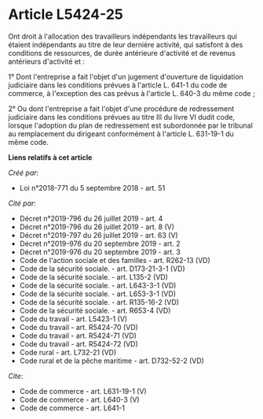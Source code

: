 # Article L5424-25

Ont droit à l'allocation des travailleurs indépendants les travailleurs qui étaient indépendants au titre de leur dernière
activité, qui satisfont à des conditions de ressources, de durée antérieure d'activité et de revenus antérieurs d'activité
et : 

1° Dont l'entreprise a fait l'objet d'un jugement d'ouverture de liquidation judiciaire dans les conditions prévues à
l'article L. 641-1 du code de commerce, à l'exception des cas prévus à l'article L. 640-3 du même code ; 

2° Ou dont l'entreprise a fait l'objet d'une procédure de redressement judiciaire dans les conditions prévues au titre III du
livre VI dudit code, lorsque l'adoption du plan de redressement est subordonnée par le tribunal au remplacement du dirigeant
conformément à l'article L. 631-19-1 du même code.

**Liens relatifs à cet article**

_Créé par_:

  - Loi n°2018-771 du 5 septembre 2018 - art. 51

_Cité par_:

  - Décret n°2019-796 du 26 juillet 2019 - art. 4
  - Décret n°2019-796 du 26 juillet 2019 - art. 8 (V)
  - Décret n°2019-797 du 26 juillet 2019 - art. 63 (V)
  - Décret n°2019-976 du 20 septembre 2019 - art. 2
  - Décret n°2019-976 du 20 septembre 2019 - art. 3
  - Code de l'action sociale et des familles - art. R262-13 (VD)
  - Code de la sécurité sociale. - art. D173-21-3-1 (VD)
  - Code de la sécurité sociale. - art. L135-2 (VD)
  - Code de la sécurité sociale. - art. L643-3-1 (VD)
  - Code de la sécurité sociale. - art. L653-3-1 (VD)
  - Code de la sécurité sociale. - art. R135-16-2 (VD)
  - Code de la sécurité sociale. - art. R653-4 (VD)
  - Code du travail - art. L5423-1 (V)
  - Code du travail - art. R5424-70 (VD)
  - Code du travail - art. R5424-71 (VD)
  - Code du travail - art. R5424-72 (VD)
  - Code rural - art. L732-21 (VD)
  - Code rural et de la pêche maritime - art. D732-52-2 (VD)

_Cite_:

  - Code de commerce - art. L631-19-1 (V)
  - Code de commerce - art. L640-3 (V)
  - Code de commerce - art. L641-1
